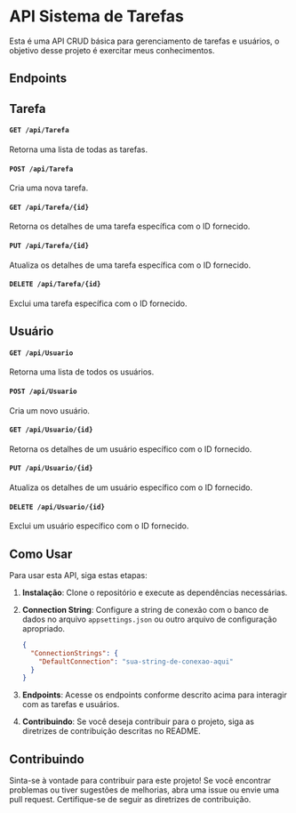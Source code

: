 # API Sistema de Tarefas

Esta é uma API CRUD básica para gerenciamento de tarefas e usuários, o objetivo desse projeto é exercitar meus conhecimentos.

## Endpoints

## Tarefa

#### `GET /api/Tarefa`

Retorna uma lista de todas as tarefas.

#### `POST /api/Tarefa`

Cria uma nova tarefa.

#### `GET /api/Tarefa/{id}`

Retorna os detalhes de uma tarefa específica com o ID fornecido.

#### `PUT /api/Tarefa/{id}`

Atualiza os detalhes de uma tarefa específica com o ID fornecido.

#### `DELETE /api/Tarefa/{id}`

Exclui uma tarefa específica com o ID fornecido.

## Usuário

#### `GET /api/Usuario`

Retorna uma lista de todos os usuários.

#### `POST /api/Usuario`

Cria um novo usuário.

#### `GET /api/Usuario/{id}`

Retorna os detalhes de um usuário específico com o ID fornecido.

#### `PUT /api/Usuario/{id}`

Atualiza os detalhes de um usuário específico com o ID fornecido.

#### `DELETE /api/Usuario/{id}`

Exclui um usuário específico com o ID fornecido.

## Como Usar

Para usar esta API, siga estas etapas:

1. **Instalação**: Clone o repositório e execute as dependências necessárias.

2. **Connection String**: Configure a string de conexão com o banco de dados no arquivo `appsettings.json` ou outro arquivo de configuração apropriado.

    ```json
    {
      "ConnectionStrings": {
        "DefaultConnection": "sua-string-de-conexao-aqui"
      }
    }
    ```

3. **Endpoints**: Acesse os endpoints conforme descrito acima para interagir com as tarefas e usuários.

4. **Contribuindo**: Se você deseja contribuir para o projeto, siga as diretrizes de contribuição descritas no README.

## Contribuindo

Sinta-se à vontade para contribuir para este projeto! Se você encontrar problemas ou tiver sugestões de melhorias, abra uma issue ou envie uma pull request. Certifique-se de seguir as diretrizes de contribuição.
